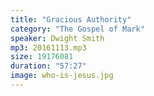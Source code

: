 ```yaml
---
title: "Gracious Authority"
category: "The Gospel of Mark"
speaker: Dwight Smith
mp3: 20161113.mp3
size: 19176081
duration: "57:27"
image: who-is-jesus.jpg
---
```

